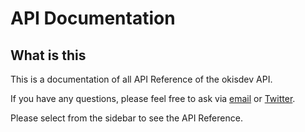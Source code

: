 # API Documentation

## What is this

This is a documentation of all API Reference of the okisdev API.

If you have any questions, please feel free to ask via [email](mailto:hi@okis.dev) or [Twitter](https://twitter.com/okisdev).

Please select from the sidebar to see the API Reference.
